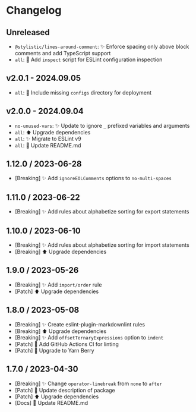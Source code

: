 # Changelog

## Unreleased

- `@stylistic/lines-around-comment`: ✨ Enforce spacing only above block comments and add TypeScript support
- `all`: 🔧 Add `inspect` script for ESLint configuration inspection

## v2.0.1 - 2024.09.05

- `all`: 🐛 Include missing `configs` directory for deployment

## v2.0.0 - 2024.09.04

- `no-unused-vars`: ✨ Update to ignore `_` prefixed variables and arguments
- `all`: ⬆️ Upgrade dependencies
- `all`: ✨ Migrate to ESLint v9
- `all`: 📝 Update README.md

## 1.12.0 / 2023-06-28

- [Breaking] ✨ Add `ignoreEOLComments` options to `no-multi-spaces`

## 1.11.0 / 2023-06-22

- [Breaking] ✨ Add rules about alphabetize sorting for export statements

## 1.10.0 / 2023-06-10

- [Breaking] ✨ Add rules about alphabetize sorting for import statements
- [Breaking] ⬆️ Upgrade dependencies

## 1.9.0 / 2023-05-26

- [Breaking] ✨ Add `import/order` rule
- [Patch] ⬆️ Upgrade dependencies

## 1.8.0 / 2023-05-08

- [Breaking] ✨ Create eslint-plugin-markdownlint rules
- [Breaking] ⬆️ Upgrade dependencies
- [Breaking] ✨ Add `offsetTernaryExpressions` option to `indent`
- [Patch] 👷 Add GitHub Actions CI for linting
- [Patch] 🔧 Upgrade to Yarn Berry

## 1.7.0 / 2023-04-30

- [Breaking] ✨ Change `operator-linebreak` from `none` to `after`
- [Patch] 🔧 Update description of package
- [Patch] ⬆️ Upgrade dependencies
- [Docs] 📝 Update README.md
